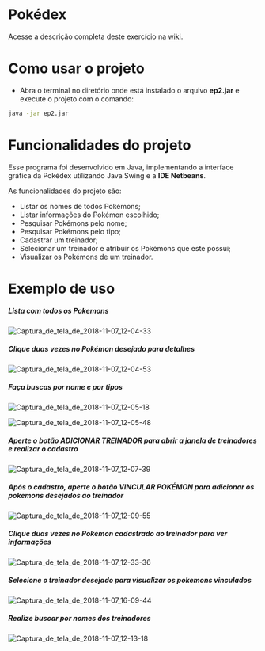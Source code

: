 # Pokédex

Acesse a descrição completa deste exercício na [wiki](https://gitlab.com/oofga/eps/eps_2018_2/ep2/wikis/home).

# Como usar o projeto

* Abra o terminal no diretório onde está instalado o arquivo **ep2.jar** e execute o projeto com o comando:

```sh
java -jar ep2.jar
```



# Funcionalidades do projeto

Esse programa foi desenvolvido em Java, implementando a interface gráfica da Pokédex utilizando Java Swing e a **IDE Netbeans**.

As funcionalidades do projeto são:

* Listar os nomes de todos Pokémons;
* Listar informações do Pokémon escolhido;
* Pesquisar Pokémons pelo nome;
* Pesquisar Pokémons pelo tipo;
* Cadastrar um treinador;
* Selecionar um treinador e atribuir os Pokémons que este possui;
* Visualizar os Pokémons de um treinador.


# Exemplo de uso

##### Lista com todos os Pokemons

![Captura_de_tela_de_2018-11-07_12-04-33](/uploads/d930eaa8fce9453effb79c7a9f02578d/Captura_de_tela_de_2018-11-07_12-04-33.png)

##### Clique duas vezes no Pokémon desejado para detalhes

![Captura_de_tela_de_2018-11-07_12-04-53](/uploads/2a9145c20e264186dfae4b57c1577f55/Captura_de_tela_de_2018-11-07_12-04-53.png)

##### Faça buscas por nome e por tipos

![Captura_de_tela_de_2018-11-07_12-05-18](/uploads/5a045ea3ea8a65501a82e7334b49d2ed/Captura_de_tela_de_2018-11-07_12-05-18.png)

![Captura_de_tela_de_2018-11-07_12-05-48](/uploads/9506ced5b9daf4fa7a9d53b259fd8670/Captura_de_tela_de_2018-11-07_12-05-48.png)

##### Aperte o botão ADICIONAR TREINADOR para abrir a janela de treinadores e realizar o cadastro

![Captura_de_tela_de_2018-11-07_12-07-39](/uploads/fe2d8702f8d214efaa3a30d6c8d6e1b0/Captura_de_tela_de_2018-11-07_12-07-39.png)

##### Após o cadastro, aperte o botão VINCULAR POKÉMON para adicionar os pokemons desejados ao treinador 

![Captura_de_tela_de_2018-11-07_12-09-55](/uploads/535567caee9969d83bfa9be3f5c3437d/Captura_de_tela_de_2018-11-07_12-09-55.png)

##### Clique duas vezes no Pokémon cadastrado ao treinador para ver informações

![Captura_de_tela_de_2018-11-07_12-33-36](/uploads/4b626d37da8f7ed77ed19dcacf8053cb/Captura_de_tela_de_2018-11-07_12-33-36.png)

##### Selecione o treinador desejado para visualizar os pokemons vinculados

![Captura_de_tela_de_2018-11-07_16-09-44](/uploads/366ba183f24741f4486d816b388978e7/Captura_de_tela_de_2018-11-07_16-09-44.png)

##### Realize buscar por nomes dos treinadores

![Captura_de_tela_de_2018-11-07_12-13-18](/uploads/2c54e10d6cb9c4ff4ca3a0a567f075df/Captura_de_tela_de_2018-11-07_12-13-18.png)

